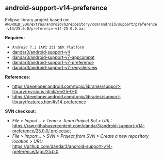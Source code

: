 ## android-support-v14-preference

Eclipse library project based on:<br/>
`ANDROID_SDK/extras/android/m2repository/com/android/support/preference-v14/25.0.0/preference-v14-25.0.0.aar`

**Requires:**
- `Android 7.1 (API 25) SDK Platform`
- [dandar3/android-support-v4](https://github.com/dandar3/android-support-v4/tree/25.0.0)
- [dandar3/android-support-v7-appcompat](https://github.com/dandar3/android-support-v7-appcompat/tree/25.0.0)
- [dandar3/android-support-v7-preference](https://github.com/dandar3/android-support-v7-preference/tree/25.0.0)
- [dandar3/android-support-v7-recyclerview](https://github.com/dandar3/android-support-v7-recyclerview/tree/25.0.0)

**References:**
- https://developer.android.com/topic/libraries/support-library/revisions.html#rev25-0-0
- https://developer.android.com/topic/libraries/support-library/features.html#v14-preference

**SVN checkout:**
- _File > Import... > Team > Team Project Set > URL:_<br/>
  https://raw.githubusercontent.com/dandar3/android-support-v14-preference/25.0.0/.projectset
- _File > Import... > SVN > Project from SVN > Create a new repository location > URL:_<br/>
  https://github.com/dandar3/android-support-v14-preference/tags/25.0.0